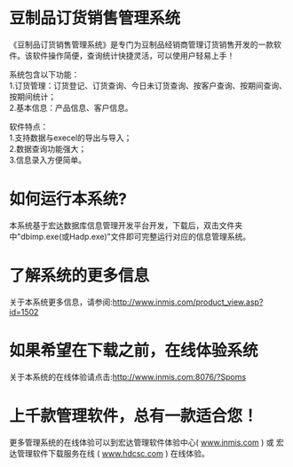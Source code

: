 # 豆制品订货销售管理系统

《豆制品订货销售管理系统》是专门为豆制品经销商管理订货销售开发的一款软件。该软件操作简便，查询统计快捷灵活，可以使用户轻易上手！ 

系统包含以下功能：   
1.订货管理：订货登记、订货查询、今日未订货查询、按客户查询、按期间查询、按期间统计；   
2.基本信息：产品信息、客户信息。 

软件特点：   
1.支持数据与execel的导出与导入；   
2.数据查询功能强大；   
3.信息录入方便简单。 

# 如何运行本系统?

本系统基于宏达数据库信息管理开发平台开发，下载后，双击文件夹中"dbimp.exe(或Hadp.exe)"文件即可完整运行对应的信息管理系统。

# 了解系统的更多信息

关于本系统更多信息，请参阅:http://www.inmis.com/product_view.asp?id=1502

# 如果希望在下载之前，在线体验系统

关于本系统的在线体验请点击:http://www.inmis.com:8076/?Spoms

# 上千款管理软件，总有一款适合您！

更多管理系统的在线体验可以到宏达管理软件体验中心( www.inmis.com ) 或 宏达管理软件下载服务在线 ( www.hdcsc.com ) 在线体验。

